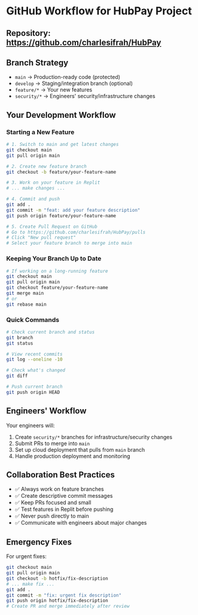 # GitHub Workflow for HubPay Project

## Repository: https://github.com/charlesifrah/HubPay

## Branch Strategy
- `main` → Production-ready code (protected)
- `develop` → Staging/integration branch (optional)
- `feature/*` → Your new features
- `security/*` → Engineers' security/infrastructure changes

## Your Development Workflow

### Starting a New Feature
```bash
# 1. Switch to main and get latest changes
git checkout main
git pull origin main

# 2. Create new feature branch
git checkout -b feature/your-feature-name

# 3. Work on your feature in Replit
# ... make changes ...

# 4. Commit and push
git add .
git commit -m "feat: add your feature description"
git push origin feature/your-feature-name

# 5. Create Pull Request on GitHub
# Go to https://github.com/charlesifrah/HubPay/pulls
# Click "New pull request"
# Select your feature branch to merge into main
```

### Keeping Your Branch Up to Date
```bash
# If working on a long-running feature
git checkout main
git pull origin main
git checkout feature/your-feature-name
git merge main
# or
git rebase main
```

### Quick Commands
```bash
# Check current branch and status
git branch
git status

# View recent commits
git log --oneline -10

# Check what's changed
git diff

# Push current branch
git push origin HEAD
```

## Engineers' Workflow
Your engineers will:
1. Create `security/*` branches for infrastructure/security changes
2. Submit PRs to merge into `main`
3. Set up cloud deployment that pulls from `main` branch
4. Handle production deployment and monitoring

## Collaboration Best Practices
- ✅ Always work on feature branches
- ✅ Create descriptive commit messages
- ✅ Keep PRs focused and small
- ✅ Test features in Replit before pushing
- ✅ Never push directly to main
- ✅ Communicate with engineers about major changes

## Emergency Fixes
For urgent fixes:
```bash
git checkout main
git pull origin main
git checkout -b hotfix/fix-description
# ... make fix ...
git add .
git commit -m "fix: urgent fix description"
git push origin hotfix/fix-description
# Create PR and merge immediately after review
```